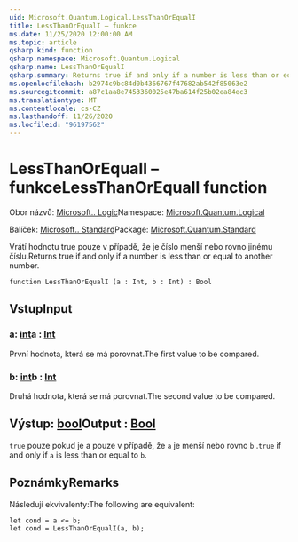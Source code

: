 ```yaml
---
uid: Microsoft.Quantum.Logical.LessThanOrEqualI
title: LessThanOrEqualI – funkce
ms.date: 11/25/2020 12:00:00 AM
ms.topic: article
qsharp.kind: function
qsharp.namespace: Microsoft.Quantum.Logical
qsharp.name: LessThanOrEqualI
qsharp.summary: Returns true if and only if a number is less than or equal to another number.
ms.openlocfilehash: b2974c9bc84d0b4366767f47682ab542f85063e2
ms.sourcegitcommit: a87c1aa8e7453360025e47ba614f25b02ea84ec3
ms.translationtype: MT
ms.contentlocale: cs-CZ
ms.lasthandoff: 11/26/2020
ms.locfileid: "96197562"
---
```

# <a name="lessthanorequali-function"></a><span data-ttu-id="6a724-102">LessThanOrEqualI – funkce</span><span class="sxs-lookup"><span data-stu-id="6a724-102">LessThanOrEqualI function</span></span>

<span data-ttu-id="6a724-103">Obor názvů: [Microsoft.. Logic](xref:Microsoft.Quantum.Logical)</span><span class="sxs-lookup"><span data-stu-id="6a724-103">Namespace: [Microsoft.Quantum.Logical](xref:Microsoft.Quantum.Logical)</span></span>

<span data-ttu-id="6a724-104">Balíček: [Microsoft.. Standard](https://nuget.org/packages/Microsoft.Quantum.Standard)</span><span class="sxs-lookup"><span data-stu-id="6a724-104">Package: [Microsoft.Quantum.Standard](https://nuget.org/packages/Microsoft.Quantum.Standard)</span></span>


<span data-ttu-id="6a724-105">Vrátí hodnotu true pouze v případě, že je číslo menší nebo rovno jinému číslu.</span><span class="sxs-lookup"><span data-stu-id="6a724-105">Returns true if and only if a number is less than or equal to another number.</span></span>

```qsharp
function LessThanOrEqualI (a : Int, b : Int) : Bool
```


## <a name="input"></a><span data-ttu-id="6a724-106">Vstup</span><span class="sxs-lookup"><span data-stu-id="6a724-106">Input</span></span>

### <a name="a--int"></a><span data-ttu-id="6a724-107">a: [int](xref:microsoft.quantum.lang-ref.int)</span><span class="sxs-lookup"><span data-stu-id="6a724-107">a : [Int](xref:microsoft.quantum.lang-ref.int)</span></span>

<span data-ttu-id="6a724-108">První hodnota, která se má porovnat.</span><span class="sxs-lookup"><span data-stu-id="6a724-108">The first value to be compared.</span></span>


### <a name="b--int"></a><span data-ttu-id="6a724-109">b: [int](xref:microsoft.quantum.lang-ref.int)</span><span class="sxs-lookup"><span data-stu-id="6a724-109">b : [Int](xref:microsoft.quantum.lang-ref.int)</span></span>

<span data-ttu-id="6a724-110">Druhá hodnota, která se má porovnat.</span><span class="sxs-lookup"><span data-stu-id="6a724-110">The second value to be compared.</span></span>



## <a name="output--bool"></a><span data-ttu-id="6a724-111">Výstup: [bool](xref:microsoft.quantum.lang-ref.bool)</span><span class="sxs-lookup"><span data-stu-id="6a724-111">Output : [Bool](xref:microsoft.quantum.lang-ref.bool)</span></span>

<span data-ttu-id="6a724-112">`true` pouze pokud je a pouze v případě, že `a` je menší nebo rovno `b` .</span><span class="sxs-lookup"><span data-stu-id="6a724-112">`true` if and only if `a` is less than or equal to `b`.</span></span>

## <a name="remarks"></a><span data-ttu-id="6a724-113">Poznámky</span><span class="sxs-lookup"><span data-stu-id="6a724-113">Remarks</span></span>

<span data-ttu-id="6a724-114">Následují ekvivalenty:</span><span class="sxs-lookup"><span data-stu-id="6a724-114">The following are equivalent:</span></span>

```Q#
let cond = a <= b;
let cond = LessThanOrEqualI(a, b);
```